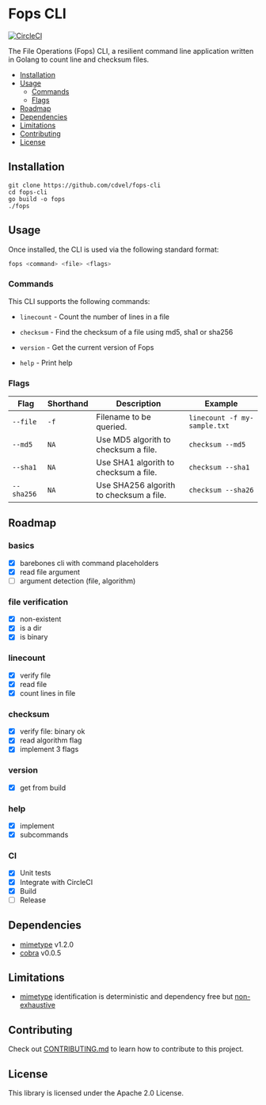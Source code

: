 # Fops CLI 

[![CircleCI](https://img.shields.io/circleci/build/github/cdvel/fops-cli/main?logo=circleci&style=flat-square&token=7c35257d742623bed23bb4d07b4032aa6c38ad25)](https://circleci.com/gh/cdvel/fops-cli)

The File Operations (Fops) CLI, a resilient command line application written in Golang to count line and checksum files.

  - [Installation](#installation)
  - [Usage](#usage)
	  - [Commands](#commands)
 	  - [Flags](#flags)
  - [Roadmap](#Roadmap)
  - [Dependencies](#Dependencies)
  - [Limitations](#Limitations)
  - [Contributing](#Contributing)
  - [License](#license)

## Installation

```
git clone https://github.com/cdvel/fops-cli
cd fops-cli
go build -o fops
./fops
```

## Usage

Once installed, the CLI is used via the following standard format:

```sh
fops <command> <file> <flags>
```

### Commands

This CLI supports the following commands:

- `linecount` - Count the number of lines in a file

- `checksum` - Find the checksum of a file using md5, sha1 or sha256

- `version` - Get the current version of Fops

- `help` - Print help


### Flags

| Flag             | Shorthand | Description                                                                                                                                                         | Example              |
|------------------|-----------|---------------------------------------------------------------------------------------------------------------------------------------------------------------------|----------------------|
| `--file`  | `-f`      | Filename to be queried.                                                       | `linecount -f my-sample.txt` |
| `--md5`  | `NA`      | Use MD5 algorith to checksum a file.                                                                                                        | `checksum --md5`             |
| `--sha1`  | `NA`      | Use SHA1 algorith to checksum a file.                                                                                                        | `checksum --sha1`             |
| `--sha256`  | `NA`      | Use SHA256 algorith to checksum a file.                                                                                                        | `checksum --sha26`             |

## Roadmap

### basics
- [X] barebones cli with command placeholders
- [X] read file argument
- [ ] argument detection (file, algorithm)

### file verification
- [X] non-existent
- [X] is a dir
- [X] is binary

### linecount
- [X] verify file
- [X] read file
- [X] count lines in file

### checksum
- [X] verify file: binary ok
- [X] read algorithm flag
- [X] implement 3 flags

### version
- [X] get from build

### help
- [X] implement
- [X] subcommands

### CI
- [X] Unit tests
- [X] Integrate with CircleCI
- [X] Build
- [ ] Release

## Dependencies

- [mimetype](github.com/gabriel-vasile/mimetype)  v1.2.0
- [cobra](github.com/spf13/cobra) v0.0.5

## Limitations

- [mimetype](github.com/gabriel-vasile/mimetype) identification is deterministic and dependency free but [non-exhaustive](https://dev.to/sistoi/golang-mime-type-handling-3fnd)

## Contributing

Check out [CONTRIBUTING.md](./CONTRIBUTING.md) to learn how to contribute to this project.

## License

This library is licensed under the Apache 2.0 License.

